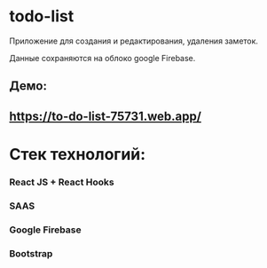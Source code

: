 # todo-list

Приложение для создания и редактирования, удаления заметок.

Данные сохраняются на облоко google Firebase.

## Демо:
## https://to-do-list-75731.web.app/

# Стек технологий:
### React JS + React Hooks
### SAAS
### Google Firebase
### Bootstrap
